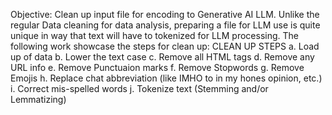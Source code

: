 Objective: Clean up input file for encoding to Generative AI LLM.  Unlike the regular Data cleaning for data analysis, preparing a file for LLM use is quite unique in way that text will have to tokenized for LLM processing.  The following work showcase the steps for clean up:
CLEAN UP STEPS
a. Load up of data
b. Lower the text case
c. Remove all HTML tags
d. Remove any URL info
e. Remove Punctuaion marks
f. Remove Stopwords
g. Remove Emojis
h. Replace chat abbreviation (like IMHO to in my hones opinion, etc.)
i. Correct mis-spelled words
j. Tokenize text (Stemming and/or Lemmatizing)

